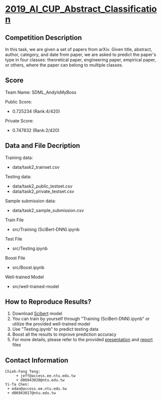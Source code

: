 # [2019_AI_CUP_Abstract_Classification](https://tbrain.trendmicro.com.tw/Competitions/Details/9)

## Competition Description
In this task, we are given a set of papers from arXiv. Given title, abstract, author, category, and date from paper, we are asked to predict the paper's type in four classes: theoretical paper, engineering paper, empirical paper, or others, where the paper can belong to multiple classes.

## Score
 Team Name: SDML_AndyIsMyBoss
 
 Public Score:
  - 0.725234 (Rank:4/420)
  
 Private Score:
  - 0.747832 (Rank:2/420)

## Data and File Decription
  Training data: 
  - data/task2_trainset.csv
  
  Testing data: 
  - data/task2_public_testset.csv 
  - data/task2_private_testset.csv
  
  Sample submission data: 
  - data/task2_sample_submission.csv 
  
  Train File
  - src/Training (SciBert-DNN).ipynb
  
  Test File
  - src/Testing.ipynb

  Boost File
  - src/Boost.ipynb

  Well-trained Model
  - src/well-trained-model

## How to Reproduce Results?
1. Download [Scibert](https://s3-us-west-2.amazonaws.com/ai2-s2-research/scibert/pytorch_models/scibert_scivocab_uncased.tar) model
2. You can train by yourself through "Training (SciBert-DNN).ipynb" or utilize the provided well-trained model
3. Use "Testing.ipynb" to predict testing data
4. Boost all the results to improve prediction accuracy
5. For more details, please refer to the provided [presentation](https://github.com/JieFangD/2019_AI_Cup_Abstract_Classification/blob/master/Presentation.pdf) and [report](https://github.com/JieFangD/2019_AI_Cup_Abstract_Classification/blob/master/Report.pdf) files

## Contact Information

   ```
Chieh-Fang Teng:
        + jeff@access.ee.ntu.edu.tw
        + d06943020@ntu.edu.tw
Yi-Ta Chen:
	+ edan@access.ee.ntu.edu.tw
	+ d06943017@ntu.edu.tw
   ```
